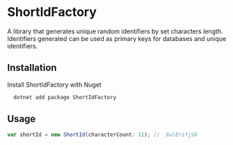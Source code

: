 
# ShortIdFactory

A library that generates unique random identifiers by set characters length. Identifiers generated can be used as primary keys for databases and unique identifiers.



## Installation

Install ShortIdFactory with Nuget

```bash
  dotnet add package ShortIdFactory
```
    
## Usage

```javascript
var shortId = new ShortId(characterCount: 11); // _6ulErifjS0
```



